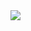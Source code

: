 
<img align="right" src="https://github-readme-stats.vercel.app/api/top-langs/?username=seabnavin19&layout=compact&theme=radical" />
